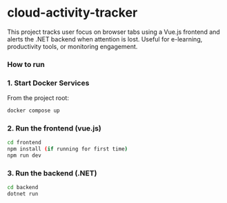 # cloud-activity-tracker
This project tracks user focus on browser tabs using a Vue.js frontend and alerts the .NET backend when attention is lost. Useful for e-learning, productivity tools, or monitoring engagement.

### How to run
### 1. Start Docker Services
From the project root:

```bash
docker compose up
```

### 2. Run the frontend (vue.js)
```bash
cd frontend
npm install (if running for first time)
npm run dev
```

### 3. Run the backend (.NET)
```bash
cd backend
dotnet run
```
